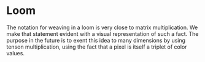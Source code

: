 # Loom

The notation for weaving in a loom is very close to matrix multiplication. We make that statement evident with a visual representation of such a fact. The purpose in the future is to exent this idea to many dimensions by using tenson multiplication, using the fact that a pixel is itself a triplet of color values.